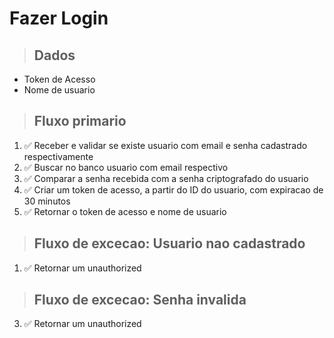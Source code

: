 # Fazer Login

> ## Dados
* Token de Acesso
* Nome de usuario

> ## Fluxo primario
1. ✅ Receber e validar se existe usuario com email e senha cadastrado respectivamente
2. ✅ Buscar no banco usuario com email respectivo
3. ✅ Comparar a senha recebida com a senha criptografado do usuario
4. ✅ Criar um token de acesso, a partir do ID do usuario, com expiracao de 30 minutos
5. ✅ Retornar o token de acesso e nome de usuario

>## Fluxo de excecao: Usuario nao cadastrado
1. ✅ Retornar um unauthorized

>## Fluxo de excecao: Senha invalida
3. ✅ Retornar um unauthorized
